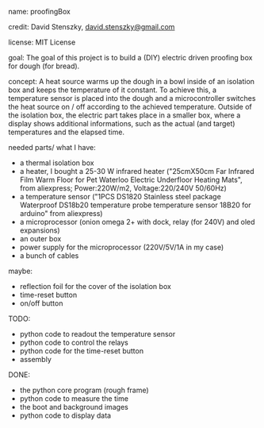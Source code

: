 name: proofingBox

credit: David Stenszky, david.stenszky@gmail.com

license: MIT License

goal: The goal of this project is to build a (DIY) electric driven proofing box for dough (for bread).

concept: A heat source warms up the dough in a bowl inside of an isolation box and keeps the temperature of it constant. To achieve this, a temperature sensor is placed into the dough and a microcontroller switches the heat source on / off according to the achieved temperature. Outside of the isolation box, the electric part takes place in a smaller box, where a display shows additional informations, such as the actual (and target) temperatures and the elapsed time.

needed parts/ what I have:
- a thermal isolation box
- a heater, I bought a 25-30 W infrared heater ("25cmX50cm Far Infrared Film Warm Floor for Pet Waterloo Electric Underfloor Heating Mats", from aliexpress; Power:220W/m2, Voltage:220/240V 50/60Hz)
- a temperature sensor ("1PCS DS1820 Stainless steel package Waterproof DS18b20 temperature probe temperature sensor 18B20 for arduino" from aliexpress)
- a microprocessor (onion omega 2+ with dock, relay (for 240V) and oled expansions)
- an outer box
- power supply for the microprocessor (220V/5V/1A in my case)
- a bunch of cables

maybe:
- reflection foil for the cover of the isolation box
- time-reset button
- on/off button

TODO:
- python code to readout the temperature sensor
- python code to control the relays
- python code for the time-reset button
- assembly

DONE:
- the python core program (rough frame)
- python code to measure the time
- the boot and background images
- python code to display data

